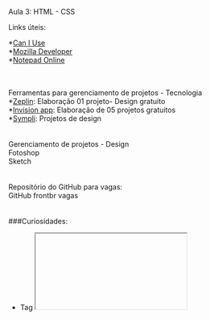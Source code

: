 Aula 3:  HTML - CSS

Links úteis:

*[Can I Use](caniuse.com) <br>
*[Mozilla Developer](https://developer.mozilla.org/pt-BR/)<br>
*[Notepad Online](https://itextpad.com)<br>
 <br>
 <br>
 
Ferramentas para gerenciamento de projetos - Tecnologia<br>
*[Zeplin](https://zeplin.io/): Elaboração 01 projeto- Design gratuito<br>
*[Invision app](Invisionapp.com): Elaboração de 05 projetos gratuitos<br>
*[Sympli](https://sympli.io/): Projetos de design<br>
<br>
<br>
Gerenciamento de projetos - Design<br>
Fotoshop<br>
Sketch<br>
<br>
<br>
Repositório do GitHub para vagas: <br>
GitHub frontbr vagas<br>
<br>
<br>
###Curiosidades:

- Tag <iframe>: para incorporar outros sites dentro do seu. ex: youtube, maps.<br>
- Tag &lt;input type=”date”&gt; para calendários<br>
- Tag <button> é só dentro de formulário, se não estiver, usa-se link href.<br>
- Tags dentro de img, Alt e title tem a mesma função.<br>
- Tag <adress>: para colocar endereço com o link de acesso - MDN<br>
- Tag <main>: mais apropriada para conteudo<br>
